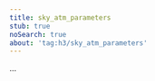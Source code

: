 ```yaml
---
title: sky_atm_parameters
stub: true
noSearch: true
about: 'tag:h3/sky_atm_parameters'
---
```

  ...
  